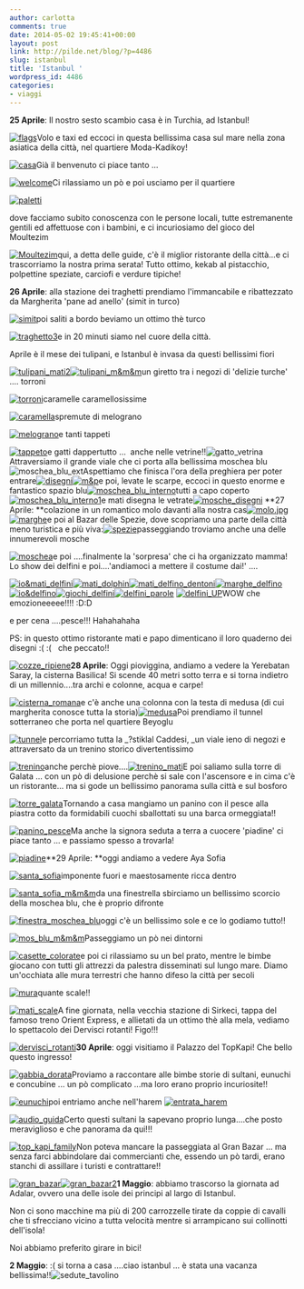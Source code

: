 ```yaml
---
author: carlotta
comments: true
date: 2014-05-02 19:45:41+00:00
layout: post
link: http://pilde.net/blog/?p=4486
slug: istanbul
title: 'Istanbul '
wordpress_id: 4486
categories:
- viaggi
---
```


**25 Aprile**: Il nostro sesto scambio casa è in Turchia, ad Istanbul!

[![flags](http://pilde.net/blog/wp-content/uploads/2014/05/flags.jpg)](http://pilde.net/blog/wp-content/uploads/2014/05/flags.jpg)Volo e taxi ed eccoci in questa bellissima casa sul mare nella zona asiatica della città, nel quartiere Moda-Kadikoy!

[![casa](http://pilde.net/blog/wp-content/uploads/2014/05/casa.jpg)](http://pilde.net/blog/wp-content/uploads/2014/05/casa.jpg)Già il benvenuto ci piace tanto ...

[![welcome](http://pilde.net/blog/wp-content/uploads/2014/05/welcome.jpg)](http://pilde.net/blog/wp-content/uploads/2014/05/welcome.jpg)Ci rilassiamo un pò e poi usciamo per il quartiere

[![paletti](http://pilde.net/blog/wp-content/uploads/2014/05/paletti.jpg)](http://pilde.net/blog/wp-content/uploads/2014/05/paletti.jpg)

dove facciamo subito conoscenza con le persone locali, tutte estremanente gentili ed affettuose con i bambini, e ci incuriosiamo del gioco del Moultezim

[![Moultezim](http://pilde.net/blog/wp-content/uploads/2014/05/Moultezim.jpg)](http://pilde.net/blog/wp-content/uploads/2014/05/Moultezim.jpg)qui, a detta delle guide, c'è il miglior ristorante della città...e ci trascorriamo la nostra prima serata! Tutto ottimo, kekab al pistacchio, polpettine speziate, carciofi e verdure tipiche!

**26 Aprile**: alla stazione dei traghetti prendiamo l'immancabile e ribattezzato da Margherita 'pane ad anello' (simit in turco)

[![simit](http://pilde.net/blog/wp-content/uploads/2014/05/simit.jpg)](http://pilde.net/blog/wp-content/uploads/2014/05/simit.jpg)poi saliti a bordo beviamo un ottimo thè turco

[![traghetto3](http://pilde.net/blog/wp-content/uploads/2014/05/traghetto3.jpg)](http://pilde.net/blog/wp-content/uploads/2014/05/traghetto3.jpg)e in 20 minuti siamo nel cuore della città.

Aprile è il mese dei tulipani, e Istanbul è invasa da questi bellissimi fiori

[![tulipani_mati2](http://pilde.net/blog/wp-content/uploads/2014/05/tulipani_mati2.jpg)](http://pilde.net/blog/wp-content/uploads/2014/05/tulipani_mati2.jpg)[![tulipani_m&m&m](http://pilde.net/blog/wp-content/uploads/2014/05/tulipani_mmm.jpg)](http://pilde.net/blog/wp-content/uploads/2014/05/tulipani_mmm.jpg)un giretto tra i negozi di 'delizie turche' .... torroni

[![torroni](http://pilde.net/blog/wp-content/uploads/2014/05/torroni.jpg)](http://pilde.net/blog/wp-content/uploads/2014/05/torroni.jpg)caramelle caramellosissime

[![caramella](http://pilde.net/blog/wp-content/uploads/2014/05/caramella.jpg)](http://pilde.net/blog/wp-content/uploads/2014/05/caramella.jpg)spremute di melograno

[![melograno](http://pilde.net/blog/wp-content/uploads/2014/05/melograno.jpg)](http://pilde.net/blog/wp-content/uploads/2014/05/melograno.jpg)e tanti tappeti

[![tappeto](http://pilde.net/blog/wp-content/uploads/2014/05/tappeto.jpg)](http://pilde.net/blog/wp-content/uploads/2014/05/tappeto.jpg)e gatti dappertutto ...  anche nelle vetrine!!![![gatto_vetrina](http://pilde.net/blog/wp-content/uploads/2014/05/gatto_vetrina.jpg)](http://pilde.net/blog/wp-content/uploads/2014/05/gatto_vetrina.jpg)Attraversiamo il grande viale che ci porta alla bellissima moschea blu![![moschea_blu_ext](http://pilde.net/blog/wp-content/uploads/2014/05/moschea_blu_ext1.jpg)](http://pilde.net/blog/wp-content/uploads/2014/05/moschea_blu_ext1.jpg)Aspettiamo che finisca l'ora della preghiera per poter entrare[![disegni](http://pilde.net/blog/wp-content/uploads/2014/05/disegni.jpg)](http://pilde.net/blog/wp-content/uploads/2014/05/disegni.jpg)[![m&p](http://pilde.net/blog/wp-content/uploads/2014/05/mp.jpg)](http://pilde.net/blog/wp-content/uploads/2014/05/mp.jpg)e poi, levate le scarpe, eccoci in questo enorme e fantastico spazio blu[![moschea_blu_interno](http://pilde.net/blog/wp-content/uploads/2014/05/moschea_blu_interno.jpg)](http://pilde.net/blog/wp-content/uploads/2014/05/moschea_blu_interno.jpg)tutti a capo coperto[![moschea_blu_interno1](http://pilde.net/blog/wp-content/uploads/2014/05/moschea_blu_interno1.jpg)](http://pilde.net/blog/wp-content/uploads/2014/05/moschea_blu_interno1.jpg)e mati disegna le vetrate[![mosche_disegni](http://pilde.net/blog/wp-content/uploads/2014/05/mosche_disegni.jpg)](http://pilde.net/blog/wp-content/uploads/2014/05/mosche_disegni.jpg) **27 Aprile: **colazione in un romantico molo davanti alla nostra cas[![molo.jpg](http://pilde.net/blog/wp-content/uploads/2014/05/molo.jpg.jpg)](http://pilde.net/blog/wp-content/uploads/2014/05/molo.jpg.jpg)[![marghe](http://pilde.net/blog/wp-content/uploads/2014/05/marghe.jpg)](http://pilde.net/blog/wp-content/uploads/2014/05/marghe.jpg)e poi al Bazar delle Spezie, dove scopriamo una parte della città meno turistica e più viva:[![spezie](http://pilde.net/blog/wp-content/uploads/2014/05/spezie.jpg)](http://pilde.net/blog/wp-content/uploads/2014/05/spezie.jpg)passeggiando troviamo anche una delle innumerevoli mosche

[![moschea](http://pilde.net/blog/wp-content/uploads/2014/05/moschea.jpg)](http://pilde.net/blog/wp-content/uploads/2014/05/moschea.jpg)e poi ....finalmente la 'sorpresa' che ci ha organizzato mamma! Lo show dei delfini e poi....'andiamoci a mettere il costume dai!' ....

[![io&mati_delfini](http://pilde.net/blog/wp-content/uploads/2014/05/iomati_delfini.jpg)](http://pilde.net/blog/wp-content/uploads/2014/05/iomati_delfini.jpg)[![mati_dolphin](http://pilde.net/blog/wp-content/uploads/2014/05/mati_dolphin.jpg)](http://pilde.net/blog/wp-content/uploads/2014/05/mati_dolphin.jpg)[![mati_delfino_dentoni](http://pilde.net/blog/wp-content/uploads/2014/05/mati_delfino_dentoni.jpg)](http://pilde.net/blog/wp-content/uploads/2014/05/mati_delfino_dentoni.jpg)[![marghe_delfino](http://pilde.net/blog/wp-content/uploads/2014/05/marghe_delfino.jpg)](http://pilde.net/blog/wp-content/uploads/2014/05/marghe_delfino.jpg)[![io&delfino](http://pilde.net/blog/wp-content/uploads/2014/05/iodelfino.jpg)](http://pilde.net/blog/wp-content/uploads/2014/05/iodelfino.jpg)[![giochi_delfini](http://pilde.net/blog/wp-content/uploads/2014/05/giochi_delfini.jpg)![delfini_parole](http://pilde.net/blog/wp-content/uploads/2014/05/delfini_parole.jpg)](http://pilde.net/blog/wp-content/uploads/2014/05/delfini_parole.jpg) [![delfini_UP](http://pilde.net/blog/wp-content/uploads/2014/05/delfini_UP.jpg)](http://pilde.net/blog/wp-content/uploads/2014/05/delfini_UP.jpg)WOW che emozioneeeee!!!! :D:D

e per cena ....pesce!!! Hahahahaha

PS: in questo ottimo ristorante mati e papo dimenticano il loro quaderno dei disegni :( :(   che peccato!!

[![cozze_ripiene](http://pilde.net/blog/wp-content/uploads/2014/05/cozze_ripiene.jpg)](http://pilde.net/blog/wp-content/uploads/2014/05/cozze_ripiene.jpg)**28 Aprile**: Oggi pioviggina, andiamo a vedere la Yerebatan Saray, la cisterna Basilica! Si scende 40 metri sotto terra e si torna indietro di un millennio....tra archi e colonne, acqua e carpe!

[![cisterna_romana](http://pilde.net/blog/wp-content/uploads/2014/05/cisterna_romana.jpg)](http://pilde.net/blog/wp-content/uploads/2014/05/cisterna_romana.jpg)e c'è anche una colonna con la testa di medusa (di cui margherita conosce tutta la storia)[![medusa](http://pilde.net/blog/wp-content/uploads/2014/05/medusa.jpg)](http://pilde.net/blog/wp-content/uploads/2014/05/medusa.jpg)Poi prendiamo il tunnel sotterraneo che porta nel quartiere Beyoglu

[![tunnel](http://pilde.net/blog/wp-content/uploads/2014/05/tunnel.jpg)](http://pilde.net/blog/wp-content/uploads/2014/05/tunnel.jpg)e percorriamo tutta la _?stiklal Caddesi, _un viale ieno di negozi e attraversato da un trenino storico divertentissimo

[![trenino](http://pilde.net/blog/wp-content/uploads/2014/05/trenino.jpg)](http://pilde.net/blog/wp-content/uploads/2014/05/trenino.jpg)anche perchè piove....[![trenino_mati](http://pilde.net/blog/wp-content/uploads/2014/05/trenino_mati.jpg)](http://pilde.net/blog/wp-content/uploads/2014/05/trenino_mati.jpg)E poi saliamo sulla torre di Galata ... con un pò di delusione perchè si sale con l'ascensore e in cima c'è un ristorante... ma si gode un bellissimo panorama sulla città e sul bosforo

[![torre_galata](http://pilde.net/blog/wp-content/uploads/2014/05/torre_galata.jpg)](http://pilde.net/blog/wp-content/uploads/2014/05/torre_galata.jpg)Tornando a casa mangiamo un panino con il pesce alla piastra cotto da formidabili cuochi sballottati su una barca ormeggiata!!

[![panino_pesce](http://pilde.net/blog/wp-content/uploads/2014/05/panino_pesce.jpg)](http://pilde.net/blog/wp-content/uploads/2014/05/panino_pesce.jpg)Ma anche la signora seduta a terra a cuocere 'piadine' ci piace tanto ... e passiamo spesso a trovarla!

[![piadine](http://pilde.net/blog/wp-content/uploads/2014/05/piadine.jpg)](http://pilde.net/blog/wp-content/uploads/2014/05/piadine.jpg)**29 Aprile: **oggi andiamo a vedere Aya Sofia

[![santa_sofia](http://pilde.net/blog/wp-content/uploads/2014/05/santa_sofia.jpg)](http://pilde.net/blog/wp-content/uploads/2014/05/santa_sofia.jpg)imponente fuori e maestosamente ricca dentro

[![santa_sofia_m&m&m](http://pilde.net/blog/wp-content/uploads/2014/05/santa_sofia_mmm.jpg)](http://pilde.net/blog/wp-content/uploads/2014/05/santa_sofia_mmm.jpg)da una finestrella sbirciamo un bellissimo scorcio della moschea blu, che è proprio difronte

[![finestra_moschea_blu](http://pilde.net/blog/wp-content/uploads/2014/05/finestra_moschea_blu1.jpg)](http://pilde.net/blog/wp-content/uploads/2014/05/finestra_moschea_blu1.jpg)oggi c'è un bellissimo sole e ce lo godiamo tutto!!

[![mos_blu_m&m&m](http://pilde.net/blog/wp-content/uploads/2014/05/mos_blu_mmm.jpg)](http://pilde.net/blog/wp-content/uploads/2014/05/mos_blu_mmm.jpg)Passeggiamo un pò nei dintorni

[![casette_colorate](http://pilde.net/blog/wp-content/uploads/2014/05/casette_colorate.jpg)](http://pilde.net/blog/wp-content/uploads/2014/05/casette_colorate.jpg)e poi ci rilassiamo su un bel prato, mentre le bimbe giocano con tutti gli attrezzi da palestra disseminati sul lungo mare. Diamo un'occhiata alle mura terrestri che hanno difeso la città per secoli

[![mura](http://pilde.net/blog/wp-content/uploads/2014/05/mura.jpg)](http://pilde.net/blog/wp-content/uploads/2014/05/mura.jpg)quante scale!!

[![mati_scale](http://pilde.net/blog/wp-content/uploads/2014/05/mati_scale.jpg)](http://pilde.net/blog/wp-content/uploads/2014/05/mati_scale.jpg)A fine giornata, nella vecchia stazione di Sirkeci, tappa del famoso treno Orient Express, e allietati da un ottimo thè alla mela, vediamo lo spettacolo dei Dervisci rotanti! Figo!!!

[![dervisci_rotanti](http://pilde.net/blog/wp-content/uploads/2014/05/dervisci_rotanti.jpg)](http://pilde.net/blog/wp-content/uploads/2014/05/dervisci_rotanti.jpg)**30 Aprile**: oggi visitiamo il Palazzo del TopKapi! Che bello questo ingresso!

[![gabbia_dorata](http://pilde.net/blog/wp-content/uploads/2014/05/gabbia_dorata.jpg)](http://pilde.net/blog/wp-content/uploads/2014/05/gabbia_dorata.jpg)Proviamo a raccontare alle bimbe storie di sultani, eunuchi e concubine ... un pò complicato ...ma loro erano proprio incuriosite!!

[![eunuchi](http://pilde.net/blog/wp-content/uploads/2014/05/eunuchi.jpg)](http://pilde.net/blog/wp-content/uploads/2014/05/eunuchi.jpg)poi entriamo anche nell'harem [![entrata_harem](http://pilde.net/blog/wp-content/uploads/2014/05/entrata_harem.jpg)](http://pilde.net/blog/wp-content/uploads/2014/05/entrata_harem.jpg)

[![audio_guida](http://pilde.net/blog/wp-content/uploads/2014/05/audio_guida.jpg)](http://pilde.net/blog/wp-content/uploads/2014/05/audio_guida.jpg)Certo questi sultani la sapevano proprio lunga....che posto meraviglioso e che panorama da qui!!!

[![top_kapi_family](http://pilde.net/blog/wp-content/uploads/2014/05/top_kapi_family.jpg)](http://pilde.net/blog/wp-content/uploads/2014/05/top_kapi_family.jpg)Non poteva mancare la passeggiata al Gran Bazar ... ma senza farci abbindolare dai commercianti che, essendo un pò tardi, erano stanchi di assillare i turisti e contrattare!!

[![gran_bazar](http://pilde.net/blog/wp-content/uploads/2014/05/gran_bazar.jpg)![gran_bazar2](http://pilde.net/blog/wp-content/uploads/2014/05/gran_bazar2.jpg)](http://pilde.net/blog/wp-content/uploads/2014/05/gran_bazar2.jpg)**1 Maggio**: abbiamo trascorso la giornata ad Adalar, ovvero una delle isole dei principi al largo di Istanbul.

Non ci sono macchine ma più di 200 carrozzelle tirate da coppie di cavalli che ti sfrecciano vicino a tutta velocità mentre si arrampicano sui collinotti dell'isola!

Noi abbiamo preferito girare in bici!

**2 Maggio**: :( si torna a casa ....ciao istanbul ... è stata una vacanza bellissima!!![![sedute_tavolino](http://pilde.net/blog/wp-content/uploads/2014/05/sedute_tavolino.jpg)](http://pilde.net/blog/wp-content/uploads/2014/05/sedute_tavolino.jpg)
